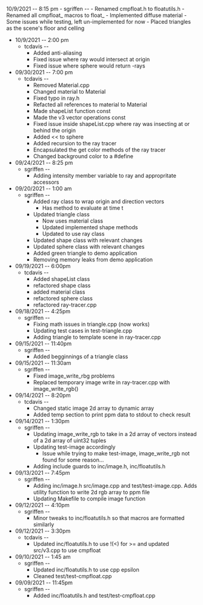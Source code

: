 10/9/2021 -- 8:15 pm
	- sgriffen --
		- Renamed cmpfloat.h to floatutils.h
			- Renamed all cmpfloat_ macros to float_
		- Implemented diffuse material
			- Some issues while testing, left un-implemented for now
		- Placed triangles as the scene's floor and celling

- 10/9/2021 -- 2:00 pm
	- tcdavis --
		- Added anti-aliasing
        - Fixed issue where ray would intersect at origin
        - Fixed issue where sphere would return -rays
- 09/30/2021 -- 7:00 pm
	- tcdavis --
		- Removed Material.cpp
		- Changed material to Material
		- Fixed typo in ray.h
		- Refacted all references to material to Material
		- Made shapeList function const
		- Made the v3 vector operations const
		- Fixed issue inside shapeList.cpp where ray was insecting at or behind the origin
		- Added << to sphere
		- Added recursion to the ray tracer
		- Encapsulated the get color methods of the ray tracer
		- Changed background color to a #define
- 09/24/2021 -- 8:25 pm
	- sgriffen --
		- Adding intensity member variable to ray and appropritate accessors
- 09/20/2021 -- 1:00 am
	- sgriffen --
		- Added ray class to wrap origin and direction vectors
			- Has method to evaluate at time t
		- Updated triangle class
			- Now uses material class
			- Updated implemented shape methods
			- Updated to use ray class
		- Updated shape class with relevant changes
		- Updated sphere class with relevant changes
		- Added green triangle to demo application
		- Removing memory leaks from demo application
- 09/19/2021 -- 6:00pm
	- tcdavis --
		- Added shapeList class
		- refactored shape class
		- added material class
		- refactored sphere class
		- refactored ray-tracer.cpp
- 09/18/2021 -- 4:25pm
	- sgriffen --
		- Fixing math issues in triangle.cpp (now works)
		- Updating test cases in test-triangle.cpp
		- Adding triangle to template scene in ray-tracer.cpp
- 09/15/2021 -- 11:40pm
	- sgriffen --
		- Added begginnings of a triangle class
- 09/15/2021 -- 11:30am
	- sgriffen --
		- Fixed image_write_rbg problems
		- Replaced temporary image write in ray-tracer.cpp with image_write_rgb()
- 09/14/2021 -- 8:20pm
	- tcdavis --
		- Changed static image 2d array to dynamic array
		- Added temp section to print ppm data to stdout to check result
- 09/14/2021 -- 1:30pm
	- sgriffen --
		- Updating image_write_rgb to take in a 2d array of vectors instead of a 2d array of uint32 tuples
		- Updating test-image accordingly
			- Issue while trying to make test-image, image_write_rgb not found for some reason...
		- Adding include guards to inc/image.h, inc/floatutils.h
- 09/13/2021 -- 7:45pm
	- sgriffen --
		- Adding inc/image.h src/image.cpp and test/test-image.cpp. Adds utility function to write 2d rgb array to ppm file
		- Updating Makefile to compile image function
- 09/12/2021 -- 4:10pm
	- sgriffen --
		- Minor tweaks to inc/floatutils.h so that macros are formatted similarly
- 09/12/2021 -- 3:30pm
	- tcdavis --
		- Updated inc/floatutils.h to use !(<) for >= and updated src/v3.cpp to use cmpfloat
- 09/10/2021 -- 1:45 am
	- sgriffen --
		- Updated inc/floatutils.h to use cpp epsilon
		- Cleaned test/test-cmpfloat.cpp
- 09/09/2021 -- 11:45pm
	- sgriffen --
		- Added inc/floatutils.h and test/test-cmpfloat.cpp
